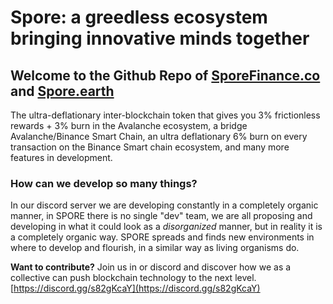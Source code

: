 # Spore: a greedless ecosystem bringing innovative minds together

## Welcome to the Github Repo of [SporeFinance.co](http://sporefinance.co/) and [Spore.earth](http://spore.earth/)

The ultra-deflationary inter-blockchain token that gives you 3% frictionless rewards + 3% burn in the Avalanche ecosystem, a bridge Avalanche/Binance Smart Chain, an ultra deflationary 6% burn on every transaction on the Binance Smart chain ecosystem, and many more features in development.

### How can we develop so many things?

In our discord server we are developing constantly in a completely organic manner, in SPORE there is no single "dev" team, we are all proposing and developing in what it could look as a *disorganized* manner, but in reality it is a completely organic way. SPORE spreads and finds new environments in where to develop and flourish, in a similar way as living organisms do.

**Want to contribute?** Join us in or discord and discover how we as a collective can push blockchain technology to the next level.  [https://discord.gg/s82gKcaY](https://discord.gg/s82gKcaY)
